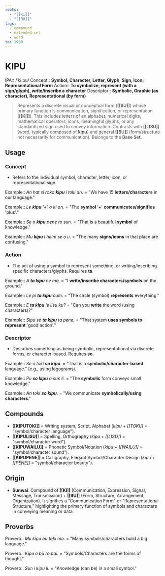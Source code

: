 ```yaml
---
roots:
  - "[[KI]]"
  - "[[BU]]"
tags:
  - compound
  - extended-set
  - word
to: 1900
---
```


# KIPU

IPA::           /ˈki.pu/
Concept::       **Symbol, Character, Letter, Glyph, Sign, Icon; Representational Form**
Action::        **To symbolize, represent (with a sign/glyph), write/inscribe a character**
Descriptor::    **Symbolic, Graphic (as character), Representational (by form)**

> Represents a discrete visual or conceptual form (**[[BU]]**) whose primary function is communication, signification, or representation (**[[KI]]**). This includes letters of an alphabet, numerical digits, mathematical operators, icons, meaningful glyphs, or any standardized sign used to convey information. Contrasts with **[[LISU]]** (word, typically composed of **kipu**) and general **[[BU]]** (form/structure not necessarily for communication). Belongs to the **Base Set**.

## Usage

### Concept
*   Refers to the individual symbol, character, letter, icon, or representational sign.

Example::   *An hat si roka **kipu** i toki an.* = "We have 15 **letters/characters** in our language." 

Example::   *Le **kipu** '+' o ki an.* = "The **symbol** '+' **communicates/signifies** 'plus'."

Example::   *Se o **kipu** pene ro sun.* = "That is a beautiful **symbol** of knowledge."

Example::   *Mu **kipu** i heim se o u.* = "The many **signs/icons** in that place are confusing."

### Action
*   The act of using a symbol to represent something, or writing/inscribing specific characters/glyphs. Requires **ta**.

Example::   *A **ta kipu** ne ma.* = "I **write/inscribe characters/symbols** on the ground."

Example::   *Le pi **ta kipu** oum.* = "The circle (symbol) **represents** everything."

Example::   *E **ta kipu** le lisu ku?* = "Can you **write** the word (using characters)?"

Example::   *Sipu se **ta kipu** ta pene.* = "That system **uses symbols to represent** 'good action'."

### Descriptor
*   Describes something as being symbolic, representational via discrete forms, or character-based. Requires **so**.

Example::   *Se o toki **so kipu**.* = "That is a **symbolic/character-based** language." (e.g., using logograms).

Example::   *Pu **so kipu** o sun li.* = "The **symbolic** form conveys small knowledge."

Example::   *An toki **so kipu**.* = "We communicate **symbolically/using characters**."

## Compounds

*   **[[KIPUTOKI]]** = Writing system, Script, Alphabet (*kipu* + *[[TOKI]]* = "symbol/character language").
*   **[[KIPULISU]]** = Spelling, Orthography (*kipu* + *[[LISU]]* = "symbol/character word").
*   **[[KIPUWAILU]]** = Phonetic Symbol/Notation (*kipu* + *[[WAILU]]* = "symbol/character sound").
*   **[[KIPUPENE]]** = Calligraphy, Elegant Symbol/Character Design (*kipu* + *[[PENE]]* = "symbol/character beauty").

## Origin

*   **Sunwai**: Compound of **[[KI]]** (Communication, Expression, Signal, Message, Transmission) + **[[BU]]** (Form, Structure, Arrangement, Organization). It signifies a "Communication Form" or "Representational Structure," highlighting the primary function of symbols and characters in conveying meaning or data.

## Proverbs

Proverb:: *Mu kipu bu toki mo.* = "Many symbols/characters build a big language."

Proverb:: *Kipu o bu ro pai.* = "Symbols/Characters are the forms of thought."

Proverb:: *Sun i kipu li.* = "Knowledge (can be) in a small symbol."